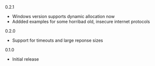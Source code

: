 0.2.1
* Windows version supports dynamic allocation now
* Addded examples for some horribad old, insecure internet protocols

0.2.0
* Support for timeouts and large reponse sizes

0.1.0 
* Initial release
